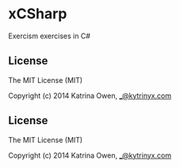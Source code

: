 # xCSharp

Exercism exercises in C#

## License

The MIT License (MIT)

Copyright (c) 2014 Katrina Owen, _@kytrinyx.com
## License
The MIT License (MIT)

Copyright (c) 2014 Katrina Owen, _@kytrinyx.com
